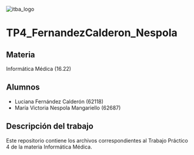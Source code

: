 ![itba_logo](https://github.com/user-attachments/assets/e44adc32-7e4d-4df4-b571-e22ac86e300b)

# TP4_FernandezCalderon_Nespola
## Materia 
Informática Médica (16.22)
## Alumnos 
- Luciana Fernández Calderón (62118)
- María Victoria Nespola Mangariello (62687)
## Descripción del trabajo
Este repositorio contiene los archivos correspondientes al Trabajo Práctico 4 de la materia Informática Médica.

